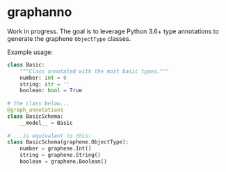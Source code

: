 # graphanno

Work in progress. The goal is to leverage Python 3.6+ type annotations to generate
the graphene `ObjectType` classes.

Example usage:
```python
class Basic:
    """Class annotated with the most basic types."""
    number: int = 0
    string: str = ''
    boolean: bool = True
    
# the class below...
@graph_annotations
class BasicSchema:
    __model__ = Basic
    
# ...is equivalent to this:
class BasicSchema(graphene.ObjectType):
    number = graphene.Int()
    string = graphene.String()
    boolean = graphene.Boolean()
```

